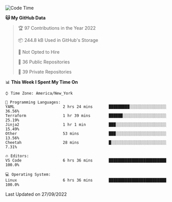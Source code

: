 <!--START_SECTION:waka-->
![Code Time](http://img.shields.io/badge/Code%20Time-102%20hrs%2038%20mins-blue)

**🐱 My GitHub Data** 

> 🏆 97 Contributions in the Year 2022
 > 
> 📦 244.8 kB Used in GitHub's Storage 
 > 
> 🚫 Not Opted to Hire
 > 
> 📜 36 Public Repositories 
 > 
> 🔑 39 Private Repositories  
 > 
📊 **This Week I Spent My Time On** 

```text
⌚︎ Time Zone: America/New_York

💬 Programming Languages: 
YAML                     2 hrs 24 mins       █████████░░░░░░░░░░░░░░░░   36.56% 
Terraform                1 hr 39 mins        ██████░░░░░░░░░░░░░░░░░░░   25.19% 
Jinja2                   1 hr 1 min          ███░░░░░░░░░░░░░░░░░░░░░░   15.49% 
Other                    53 mins             ███░░░░░░░░░░░░░░░░░░░░░░   13.56% 
Cheetah                  28 mins             █░░░░░░░░░░░░░░░░░░░░░░░░   7.31%

🔥 Editors: 
VS Code                  6 hrs 36 mins       █████████████████████████   100.0%

💻 Operating System: 
Linux                    6 hrs 36 mins       █████████████████████████   100.0%

```


 Last Updated on 27/09/2022
<!--END_SECTION:waka-->